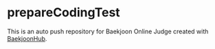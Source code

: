 # prepareCodingTest
This is an auto push repository for Baekjoon Online Judge created with [BaekjoonHub](https://github.com/BaekjoonHub/BaekjoonHub).
